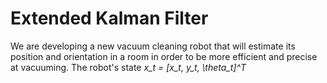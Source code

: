 # Extended Kalman Filter
We are developing a new vacuum cleaning robot that will estimate its position and orientation in a room in order to be more efficient and precise at vacuuming. The robot's state *x_t = [x_t, y_t, \theta_t]^T*